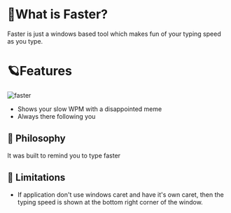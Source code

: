 # 🚀What is Faster?

Faster is just a windows based tool which makes fun of your typing speed as you type. 

# 🪐Features

![faster](https://github.com/AngryFender/Faster/assets/29480834/83b81930-a17e-471d-9815-11632722b1a0)

- Shows your slow WPM with a disappointed meme
- Always there following you
  
## 🐢 Philosophy

It was built to remind you to type faster

## 👾 Limitations

- If application don't use windows caret and have it's own caret, then the typing speed is shown at the bottom right corner of the window.
